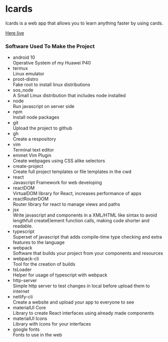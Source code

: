 # lcards

lcards is a web app that allows you to learn anything faster by using cards.  

[Here live](https://lcards-stringmanolo.netlify.app)


### Software Used To Make the Project
- android 10  
Operative System of my Huawei P40
- termux  
Linux emulator
- proot-distro  
Fake root to install linux distributions
- sos_node  
A Small Linux distribution that includes node installed
- node  
Run javascript on server side
- npm  
Install node packages
- git  
Upload the project to github
- gh  
Create a respository
- vim  
Terminal text editor
- emmet Vim Plugin  
Create webpages using CSS alike selectors
- create-project  
Create full project templates or file templates in the cwd
- react  
Javascript Framework for web developing
- reactDOM  
VirtualDOM library for React, increases performance of apps
- reactRouterDOM  
Router library for react to manage views and paths
- jsx  
Write javascript and components in a XML/HTML like sintax to avoid lengthfull createElement function calls, making code shorter and readable.
- typescript  
Superset of javascript that adds compile-time type checking and extra features to the language
- webpack  
Software that builds your project from your components and resources
- webpack-cli  
Tool for the creation of builds
- tsLoader   
Helper for usage of typescript with webpack
- http-server  
Simple http server to test changes in local before upload them to internet
- netlify-cli  
Create a website and upload your app to everyone to see
- materialUI Core  
Library to create React interfaces using already made components
- materialUI Icons  
Library with icons for your interfaces
- google fonts  
Fonts to use in the web
